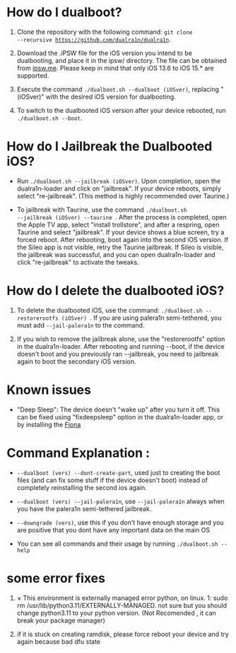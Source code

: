 # How do I dualboot?

1. Clone the repository with the following command: <code>git clone --recursive https://github.com/dualra1n/dualra1n</code>.

2. Download the .iPSW file for the iOS version you intend to be dualbooting, and place it in the ipsw/ directory. The file can be obtained from [ipsw.me](https://ipsw.me). Please keep in mind that only iOS 13.6 to iOS 15.* are supported.

3. Execute the command `./dualboot.sh --dualboot (iOSver)`, replacing "(iOSver)" with the desired iOS version for dualbooting.

4. To switch to the dualbooted iOS version after your device rebooted, run <code>./dualboot.sh --boot</code>.

# How do I Jailbreak the Dualbooted iOS?

- Run `./dualboot.sh --jailbreak (iOSver)`. Upon completion, open the dualra1n-loader and click on "jailbreak". If your device reboots, simply select "re-jailbreak". (This method is highly recommended over Taurine.)

- To jailbreak with Taurine, use the command <code>./dualboot.sh --jailbreak (iOSver) --taurine </code>. After the process is completed, open the Apple TV app, select "install trollstore", and after a respring, open Taurine and select "jailbreak". If your device shows a blue screen, try a forced reboot. After rebooting, boot again into the second iOS version. If the Sileo app is not visible, retry the Taurine jailbreak. If Sileo is visible, the jailbreak was successful, and you can open dualra1n-loader and click "re-jailbreak" to activate the tweaks.

# How do I delete the dualbooted iOS?

1. To delete the dualbooted iOS, use the command: <code>./dualboot.sh --restorerootfs (iOSver) </code>. If you are using palera1n semi-tethered, you must add <code>--jail-palera1n</code> to the command.

2. If you wish to remove the jailbreak alone, use the "restorerootfs" option in the dualra1n-loader. After rebooting and running --boot, if the device doesn't boot and you previously ran --jailbreak, you need to jailbreak again to boot the secondary iOS version.

# Known issues 

 - "Deep Sleep": The device doesn't "wake up" after you turn it off. This can be fixed using "fixdeepsleep" option in the dualra1n-loader app, or by installing the [Fiona](https://www.ios-repo-updates.com/repository/julioverne-s-repo/package/com.julioverne.fiona/)

# Command Explanation :

- `--dualboot (vers) --dont-create-part`, used just to creating the boot files (and can fix some stuff if the device doesn't boot) instead of completely reinstalling the second ios again.

- `--dualboot (vers) --jail-palera1n`, use `--jail-palera1n` always when you have the palera1n semi-tethered jailbreak.

- `--downgrade (vers)`, use this if you don't have enough storage and you are positive that you dont have any important data on the main OS

- You can see all commands and their usage by running `./dualboot.sh --help`


# some error fixes

1. × This environment is externally managed error python, on linux.
1: sudo rm /usr/lib/python3.11/EXTERNALLY-MANAGED. not sure but you should change python3.11 to your python version. (Not Recomended , it can break your package manager)

2. if it is stuck on creating ramdisk, please force reboot your device and try again because bad dfu state
